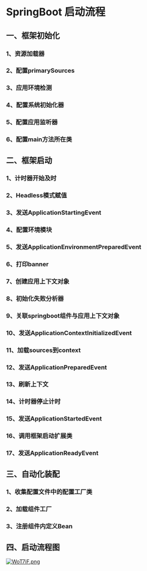 # SpringBoot 启动流程

## 一、框架初始化

### 1、资源加载器

### 2、配置primarySources

### 3、应用环境检测

### 4、配置系统初始化器

### 5、配置应用监听器

### 6、配置main方法所在类

## 二、框架启动

### 1、计时器开始及时

### 2、Headless模式赋值

### 3、发送ApplicationStartingEvent

### 4、配置环境模块

### 5、发送ApplicationEnvironmentPreparedEvent

### 6、打印banner

### 7、创建应用上下文对象

### 8、初始化失败分析器

### 9、关联springboot组件与应用上下文对象

### 10、发送ApplicationContextInitializedEvent

### 11、加载sources到context

### 12、发送ApplicationPreparedEvent

### 13、刷新上下文

### 14、计时器停止计时

### 15、发送ApplicationStartedEvent

### 16、调用框架启动扩展类

### 17、发送ApplicationReadyEvent

## 三、自动化装配

### 1、收集配置文件中的配置工厂类

### 2、加载组件工厂

### 3、注册组件内定义Bean

## 四、启动流程图

[![WoT7iF.png](https://z3.ax1x.com/2021/07/28/WoT7iF.png)](https://imgtu.com/i/WoT7iF)
<ad/>
<comment/>